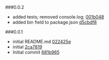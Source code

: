 

###0.0.2

 * added tests; removed console.log; [001b048](git@github.com:stbaer/release-history.git/commit/001b0486a5e6b1f3598113e749dba7233092bdfe)
 * added bin field to package.json [d5cbdf8](git@github.com:stbaer/release-history.git/commit/d5cbdf877c30c85b051bbb2835f1da3beea84b4b)

###0.0.1

 * initial README.md [022425e](git@github.com:stbaer/release-history.git/commit/022425e608e58c82bf258e81d4d4d96b3ccd0d06)
 * initial [2ca7819](git@github.com:stbaer/release-history.git/commit/2ca7819e9ef97c5703fbf5fee529b4635ab8a03d)
 * Initial commit [681b965](git@github.com:stbaer/release-history.git/commit/681b96525691cec9eb49bae0069d844d3331d109)


